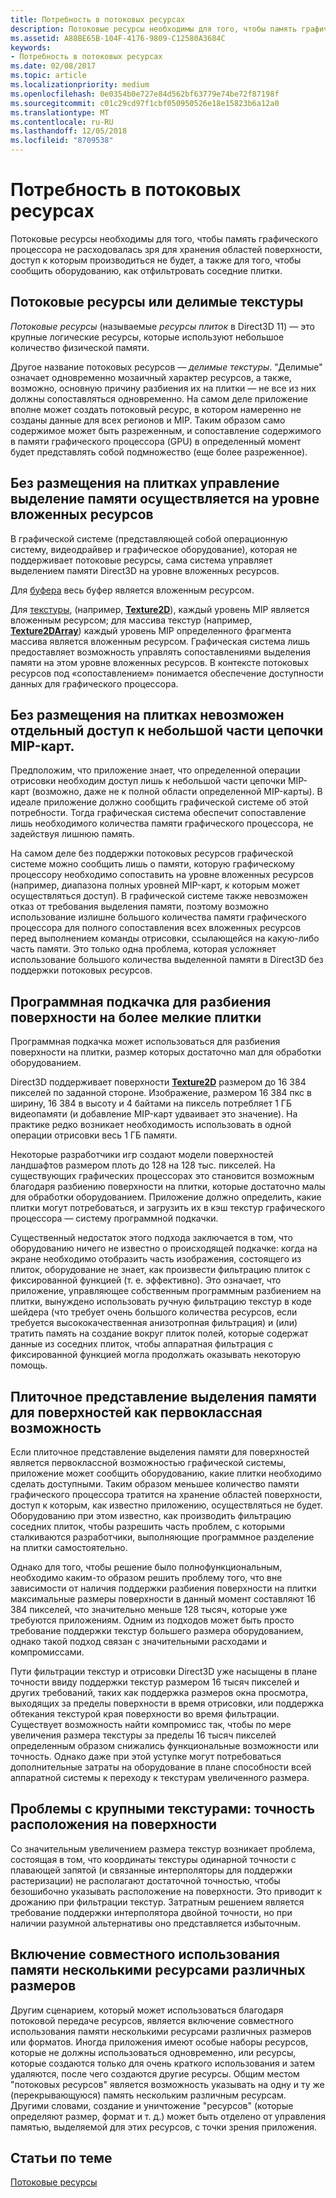```yaml
---
title: Потребность в потоковых ресурсах
description: Потоковые ресурсы необходимы для того, чтобы память графического процессора не расходовалась зря для хранения областей поверхности, доступ к которым производиться не будет, а также для того, чтобы сообщить оборудованию, как отфильтровать соседние плитки.
ms.assetid: A88BE65B-104F-4176-9809-C12580A3684C
keywords:
- Потребность в потоковых ресурсах
ms.date: 02/08/2017
ms.topic: article
ms.localizationpriority: medium
ms.openlocfilehash: 0e0354b0e727e84d562bf63779e74be72f87198f
ms.sourcegitcommit: c01c29cd97f1cbf050950526e18e15823b6a12a0
ms.translationtype: MT
ms.contentlocale: ru-RU
ms.lasthandoff: 12/05/2018
ms.locfileid: "8709538"
---
```

# <a name="the-need-for-streaming-resources"></a>Потребность в потоковых ресурсах


Потоковые ресурсы необходимы для того, чтобы память графического процессора не расходовалась зря для хранения областей поверхности, доступ к которым производиться не будет, а также для того, чтобы сообщить оборудованию, как отфильтровать соседние плитки.

## <a name="span-idstreamingresourcesorsparsetexturesspanspan-idstreamingresourcesorsparsetexturesspanspan-idstreamingresourcesorsparsetexturesspanstreaming-resources-or-sparse-textures"></a><span id="Streaming_resources_or_sparse_textures"></span><span id="streaming_resources_or_sparse_textures"></span><span id="STREAMING_RESOURCES_OR_SPARSE_TEXTURES"></span>Потоковые ресурсы или делимые текстуры


*Потоковые ресурсы* (называемые *ресурсы плиток* в Direct3D 11) — это крупные логические ресурсы, которые используют небольшое количество физической памяти.

Другое название потоковых ресурсов — *делимые текстуры*. "Делимые" означает одновременно мозаичный характер ресурсов, а также, возможно, основную причину разбиения их на плитки — не все из них должны сопоставляться одновременно. На самом деле приложение вполне может создать потоковый ресурс, в котором намеренно не созданы данные для всех регионов и MIP. Таким образом само содержимое может быть разреженным, и сопоставление содержимого в памяти графического процессора (GPU) в определенный момент будет представлять собой подмножество (еще более разреженное).

## <a name="span-idwithouttilingmemoryallocationsaremanagedatsubresourcegranularityspanspan-idwithouttilingmemoryallocationsaremanagedatsubresourcegranularityspanspan-idwithouttilingmemoryallocationsaremanagedatsubresourcegranularityspanwithout-tiling-memory-allocations-are-managed-at-subresource-granularity"></a><span id="Without_tiling__memory_allocations_are_managed_at_subresource_granularity"></span><span id="without_tiling__memory_allocations_are_managed_at_subresource_granularity"></span><span id="WITHOUT_TILING__MEMORY_ALLOCATIONS_ARE_MANAGED_AT_SUBRESOURCE_GRANULARITY"></span>Без размещения на плитках управление выделение памяти осуществляется на уровне вложенных ресурсов


В графической системе (представляющей собой операционную систему, видеодрайвер и графическое оборудование), которая не поддерживает потоковые ресурсы, сама система управляет выделением памяти Direct3D на уровне вложенных ресурсов.

Для [буфера](introduction-to-buffers.md) весь буфер является вложенным ресурсом.

Для [текстуры](textures.md), (например, [**Texture2D**](https://msdn.microsoft.com/library/windows/desktop/ff471525)), каждый уровень MIP является вложенным ресурсом; для массива текстур (например, [**Texture2DArray**](https://msdn.microsoft.com/library/windows/desktop/ff471526)) каждый уровень MIP определенного фрагмента массива является вложенным ресурсом. Графическая система лишь предоставляет возможность управлять сопоставлениями выделения памяти на этом уровне вложенных ресурсов. В контексте потоковых ресурсов под «сопоставлением» понимается обеспечение доступности данных для графического процессора.

## <a name="span-idwithouttilingcantaccessonlyasmallportionofmipmapchainspanspan-idwithouttilingcantaccessonlyasmallportionofmipmapchainspanspan-idwithouttilingcantaccessonlyasmallportionofmipmapchainspanwithout-tiling-cant-access-only-a-small-portion-of-mipmap-chain"></a><span id="Without_tiling__can_t_access_only_a_small_portion_of_mipmap_chain"></span><span id="without_tiling__can_t_access_only_a_small_portion_of_mipmap_chain"></span><span id="WITHOUT_TILING__CAN_T_ACCESS_ONLY_A_SMALL_PORTION_OF_MIPMAP_CHAIN"></span>Без размещения на плитках невозможен отдельный доступ к небольшой части цепочки MIP-карт.


Предположим, что приложение знает, что определенной операции отрисовки необходим доступ лишь к небольшой части цепочки MIP-карт (возможно, даже не к полной области определенной MIP-карты). В идеале приложение должно сообщить графической системе об этой потребности. Тогда графическая система обеспечит сопоставление лишь необходимого количества памяти графического процессора, не задействуя лишнюю память.

На самом деле без поддержки потоковых ресурсов графической системе можно сообщить лишь о памяти, которую графическому процессору необходимо сопоставить на уровне вложенных ресурсов (например, диапазона полных уровней MIP-карт, к которым может осуществляться доступ). В графической системе также невозможен отказ от требования выделения памяти, поэтому возможно использование излишне большого количества памяти графического процессора для полного сопоставления всех вложенных ресурсов перед выполнением команды отрисовки, ссылающейся на какую-либо часть памяти. Это только одна проблема, которая усложняет использование большого количества выделенной памяти в Direct3D без поддержки потоковых ресурсов.

## <a name="span-idsoftwarepagingtobreakthesurfaceintosmallertilesspanspan-idsoftwarepagingtobreakthesurfaceintosmallertilesspanspan-idsoftwarepagingtobreakthesurfaceintosmallertilesspansoftware-paging-to-break-the-surface-into-smaller-tiles"></a><span id="Software_paging_to_break_the_surface_into_smaller_tiles"></span><span id="software_paging_to_break_the_surface_into_smaller_tiles"></span><span id="SOFTWARE_PAGING_TO_BREAK_THE_SURFACE_INTO_SMALLER_TILES"></span>Программная подкачка для разбиения поверхности на более мелкие плитки


Программная подкачка может использоваться для разбиения поверхности на плитки, размер которых достаточно мал для обработки оборудованием.

Direct3D поддерживает поверхности [**Texture2D**](https://msdn.microsoft.com/library/windows/desktop/ff471525) размером до 16 384 пикселей по заданной стороне. Изображение, размером 16 384 пкс в ширину, 16 384 в высоту и 4 байтами на пиксель потребляет 1 ГБ видеопамяти (и добавление MIP-карт удваивает это значение). На практике редко возникает необходимость использовать в одной операции отрисовки весь 1 ГБ памяти.

Некоторые разработчики игр создают модели поверхностей ландшафтов размером плоть до 128 на 128 тыс. пикселей. На существующих графических процессорах это становится возможным благодаря разбиению поверхности на плитки, которые достаточно малы для обработки оборудованием. Приложение должно определить, какие плитки могут потребоваться, и загрузить их в кэш текстур графического процессора — систему программной подкачки.

Существенный недостаток этого подхода заключается в том, что оборудованию ничего не известно о происходящей подкачке: когда на экране необходимо отобразить часть изображения, состоящего из плиток, оборудование не знает, как произвести фильтрацию плиток с фиксированной функцией (т. е. эффективно). Это означает, что приложение, управляющее собственным программным разбиением на плитки, вынуждено использовать ручную фильтрацию текстур в коде шейдера (что требует очень большого количества ресурсов, если требуется высококачественная анизотропная фильтрация) и (или) тратить память на создание вокруг плиток полей, которые содержат данные из соседних плиток, чтобы аппаратная фильтрация с фиксированной функцией могла продолжать оказывать некоторую помощь.

## <a name="span-idmakingtiledrepresentationofsurfaceallocationsafirst-classfeaturespanspan-idmakingtiledrepresentationofsurfaceallocationsafirst-classfeaturespanspan-idmakingtiledrepresentationofsurfaceallocationsafirst-classfeaturespanmaking-tiled-representation-of-surface-allocations-a-first-class-feature"></a><span id="Making_tiled_representation_of_surface_allocations_a_first-class_feature"></span><span id="making_tiled_representation_of_surface_allocations_a_first-class_feature"></span><span id="MAKING_TILED_REPRESENTATION_OF_SURFACE_ALLOCATIONS_A_FIRST-CLASS_FEATURE"></span>Плиточное представление выделения памяти для поверхностей как первоклассная возможность


Если плиточное представление выделения памяти для поверхностей является первоклассной возможностью графической системы, приложение может сообщить оборудованию, какие плитки необходимо сделать доступными. Таким образом меньшее количество памяти графического процессора тратится на хранение областей поверхности, доступ к которым, как известно приложению, осуществляться не будет. Оборудованию при этом известно, как производить фильтрацию соседних плиток, чтобы разрешить часть проблем, с которыми сталкиваются разработчики, выполняющие программное разделение на плитки самостоятельно.

Однако для того, чтобы решение было полнофункциональным, необходимо каким-то образом решить проблему того, что вне зависимости от наличия поддержки разбиения поверхности на плитки максимальные размеры поверхности в данный момент составляют 16 384 пикселей, что значительно меньше 128 тысяч, которые уже требуются приложениям. Одним из подходов может быть просто требование поддержки текстур большего размера оборудованием, однако такой подход связан с значительными расходами и компромиссами.

Пути фильтрации текстур и отрисовки Direct3D уже насыщены в плане точности ввиду поддержки текстур размером 16 тысяч пикселей и других требований, таких как поддержка размеров окна просмотра, выходящих за пределы поверхности в время отрисовки, или поддержка обтекания текстурой края поверхности во время фильтрации. Существует возможность найти компромисс так, чтобы по мере увеличения размера текстуры за пределы 16 тысяч пикселей определенным образом снижались функциональные возможности или точность. Однако даже при этой уступке могут потребоваться дополнительные затраты на оборудование в плане способности всей аппаратной системы к переходу к текстурам увеличенного размера.

## <a name="span-idissuewithlargetexturesprecisionforlocationsonsurfacespanspan-idissuewithlargetexturesprecisionforlocationsonsurfacespanspan-idissuewithlargetexturesprecisionforlocationsonsurfacespanissue-with-large-textures-precision-for-locations-on-surface"></a><span id="Issue_with_large_textures__precision_for_locations_on_surface"></span><span id="issue_with_large_textures__precision_for_locations_on_surface"></span><span id="ISSUE_WITH_LARGE_TEXTURES__PRECISION_FOR_LOCATIONS_ON_SURFACE"></span>Проблемы с крупными текстурами: точность расположения на поверхности


Со значительным увеличением размера текстур возникает проблема, состоящая в том, что координаты текстуры одинарной точности с плавающей запятой (и связанные интерполяторы для поддержки растеризации) не располагают достаточной точностью, чтобы безошибочно указывать расположение на поверхности. Это приводит к дрожанию при фильтрации текстур. Затратным решением является требование поддержки интерполятора двойной точности, но при наличии разумной альтернативы оно представляется избыточным.

## <a name="span-idenablingmultipleresourcesofdifferentdimensionstosharememoryspanspan-idenablingmultipleresourcesofdifferentdimensionstosharememoryspanspan-idenablingmultipleresourcesofdifferentdimensionstosharememoryspanenabling-multiple-resources-of-different-dimensions-to-share-memory"></a><span id="Enabling_multiple_resources_of_different_dimensions_to_share_memory"></span><span id="enabling_multiple_resources_of_different_dimensions_to_share_memory"></span><span id="ENABLING_MULTIPLE_RESOURCES_OF_DIFFERENT_DIMENSIONS_TO_SHARE_MEMORY"></span>Включение совместного использования памяти несколькими ресурсами различных размеров


Другим сценарием, который может использоваться благодаря потоковой передаче ресурсов, является включение совместного использования памяти несколькими ресурсами различных размеров или форматов. Иногда приложения имеют особые наборы ресурсов, которые не должны использоваться одновременно, или ресурсы, которые создаются только для очень краткого использования и затем удаляются, после чего создаются другие ресурсы. Общим местом "потоковых ресурсов" является возможность указывать на одну и ту же (перекрывающуюся) память нескольким различным ресурсам. Другими словами, создание и уничтожение "ресурсов" (которые определяют размер, формат и т. д.) может быть отделено от управления памятью, выделяемой для этих ресурсов, с точки зрения приложения.

## <a name="span-idrelated-topicsspanrelated-topics"></a><span id="related-topics"></span>Статьи по теме


[Потоковые ресурсы](streaming-resources.md)

 

 





